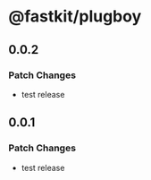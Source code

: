 # @fastkit/plugboy

## 0.0.2

### Patch Changes

- test release

## 0.0.1

### Patch Changes

- test release
